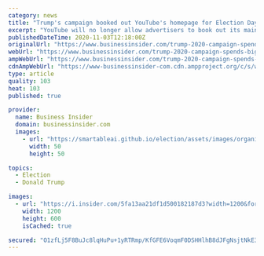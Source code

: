 ```yaml
---
category: news
title: "Trump's campaign booked out YouTube's homepage for Election Day. YouTube won't let that happen again — but insists it's nothing to do with Trump."
excerpt: "YouTube will no longer allow advertisers to book out its main homepage slots for days at a time. The change had nothing to do with Trump, Google said."
publishedDateTime: 2020-11-03T12:18:00Z
originalUrl: "https://www.businessinsider.com/trump-2020-campaign-spends-big-on-youtube-biden-facebook-2020-11"
webUrl: "https://www.businessinsider.com/trump-2020-campaign-spends-big-on-youtube-biden-facebook-2020-11"
ampWebUrl: "https://www.businessinsider.com/trump-2020-campaign-spends-big-on-youtube-biden-facebook-2020-11?amp"
cdnAmpWebUrl: "https://www-businessinsider-com.cdn.ampproject.org/c/s/www.businessinsider.com/trump-2020-campaign-spends-big-on-youtube-biden-facebook-2020-11?amp"
type: article
quality: 103
heat: 103
published: true

provider:
  name: Business Insider
  domain: businessinsider.com
  images:
    - url: "https://smartableai.github.io/election/assets/images/organizations/businessinsider.com-50x50.jpg"
      width: 50
      height: 50

topics:
  - Election
  - Donald Trump

images:
  - url: "https://i.insider.com/5fa13aa21df1d500182187d3?width=1200&format=jpeg"
    width: 1200
    height: 600
    isCached: true

secured: "O1zfLj5F8BuJc8lqHuPu+1yRTRmp/KfGFE6VoqmF0DSHHlhB8dJFgNsjtNkE3GOZVYgwQCzOmQmQPGuDy8gyG8bwgnKdihYJ1757s8MojxudewnmbFKSwaNgQA5BVFmnx7dwj+iSxhOL4OWYH1Lg7EQWYSKigIoV5MeZFZlIgzdt/k08uYZcwvrBMFlqYQtLVAh+uos9uLT+yvrooPb8babgWD9ykublaqB+376XX7XwWaeSnFYzJWTX5YEvyUFJQH8jm0hjdJ0ywE1a27yBIdNgp483x9Kqml4ZgYHvAPbVp4nmu2pzusU90dnhXo9Q8phYKBmHuvR2kEom9Tt4LCznGNhPx/oLbAUPwuNRfDk=;gSX6GbHUGKpFq9bKJFPmXQ=="
---
```


